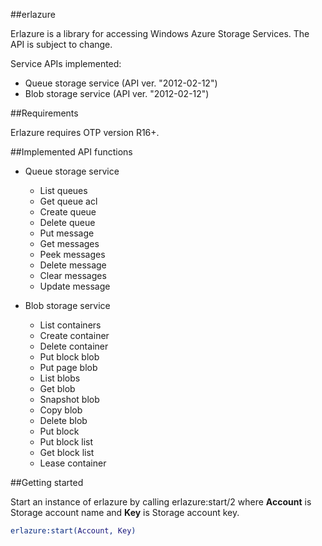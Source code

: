 ##erlazure

Erlazure is a library for accessing Windows Azure Storage Services. The API is subject to change.

Service APIs implemented:
* Queue storage service (API ver. "2012-02-12")
* Blob storage service (API ver. "2012-02-12")

##Requirements

Erlazure requires OTP version R16+.

##Implemented API functions
* Queue storage service
  * List queues
  * Get queue acl
  * Create queue
  * Delete queue
  * Put message
  * Get messages
  * Peek messages
  * Delete message
  * Clear messages
  * Update message
  
* Blob storage service
  * List containers
  * Create container
  * Delete container
  * Put block blob
  * Put page blob
  * List blobs
  * Get blob
  * Snapshot blob
  * Copy blob
  * Delete blob
  * Put block
  * Put block list
  * Get block list
  * Lease container
  
##Getting started

Start an instance of erlazure by calling erlazure:start/2 where **Account** is Storage account name and **Key** is Storage account key.
```erlang
erlazure:start(Account, Key)
```
